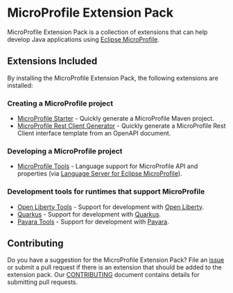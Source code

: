 # MicroProfile Extension Pack

MicroProfile Extension Pack is a collection of extensions that can help develop Java applications using [Eclipse MicroProfile](https://microprofile.io/).

## Extensions Included
By installing the MicroProfile Extension Pack, the following extensions are installed:

### Creating a MicroProfile project
* [MicroProfile Starter](https://marketplace.visualstudio.com/items?itemName=MicroProfile-Community.mp-starter-vscode-ext) - Quickly generate a MicroProfile Maven project.
* [MicroProfile Rest Client Generator](https://marketplace.visualstudio.com/items?itemName=MicroProfile-Community.mp-rest-client-generator-vscode-ext) - Quickly generate a MicroProfile Rest Client interface template from an OpenAPI document.

### Developing a MicroProfile project
* [MicroProfile Tools](https://marketplace.visualstudio.com/items?itemName=redhat.vscode-microprofile) - Language support for MicroProfile API and properties (via [Language Server for Eclipse MicroProfile](https://github.com/eclipse/lsp4mp)).

### Development tools for runtimes that support MicroProfile
* [Open Liberty Tools](https://marketplace.visualstudio.com/items?itemName=Open-Liberty.liberty-dev-vscode-ext) - Support for development with [Open Liberty](https://openliberty.io/).
* [Quarkus](https://marketplace.visualstudio.com/items?itemName=redhat.vscode-quarkus) - Support for development with [Quarkus](https://quarkus.io/).
* [Payara Tools](https://marketplace.visualstudio.com/items?itemName=Payara.payara-vscode) - Support for development with [Payara](https://www.payara.fish/).

## Contributing
Do you have a suggestion for the MicroProfile Extension Pack? File an [issue](https://github.com/MicroShed/vscode-microprofile-pack/issues) or submit a pull request if there is an extension that should be added to the extension pack.  Our [CONTRIBUTING](CONTRIBUTING.md) document contains details for submitting pull requests.
